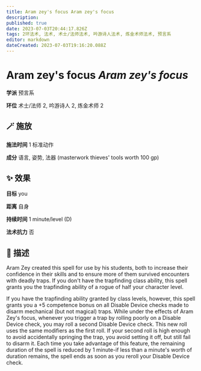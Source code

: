 ```yaml
---
title: Aram zey's focus Aram zey's focus
description: 
published: true
date: 2023-07-03T20:44:17.826Z
tags: 2环法术, 法术, 术士/法师法术, 吟游诗人法术, 炼金术师法术, 预言系
editor: markdown
dateCreated: 2023-07-03T19:16:20.088Z
---
```


# **Aram zey's focus** *Aram zey's focus*

**学派** 预言系 

**环位** 术士/法师 2, 吟游诗人 2, 炼金术师 2

## 🪄 施放

**施法时间** 1 标准动作

**成分** 语言, 姿势, 法器 (masterwork thieves' tools worth 100 gp)

## ✨ 效果 

**目标** you 

**距离** 自身  

**持续时间** 1 minute/level (D) 

**法术抗力** 否

## 📖 描述

Aram Zey created this spell for use by his students, both to increase their confidence in their skills and to ensure more of them survived encounters with deadly traps. If you don't have the trapfinding class ability, this spell grants you the trapfinding ability of a rogue of half your character level.

If you have the trapfinding ability granted by class levels, however, this spell grants you a +5 competence bonus on all Disable Device checks made to disarm mechanical (but not magical) traps. While under the effects of Aram Zey's focus, whenever you trigger a trap by rolling poorly on a Disable Device check, you may roll a second Disable Device check. This new roll uses the same modifiers as the first roll. If your second roll is high enough to avoid accidentally springing the trap, you avoid setting it off, but still fail to disarm it. Each time you take advantage of this feature, the remaining duration of the spell is reduced by 1 minute-if less than a minute's worth of duration remains, the spell ends as soon as you reroll your Disable Device check.
    